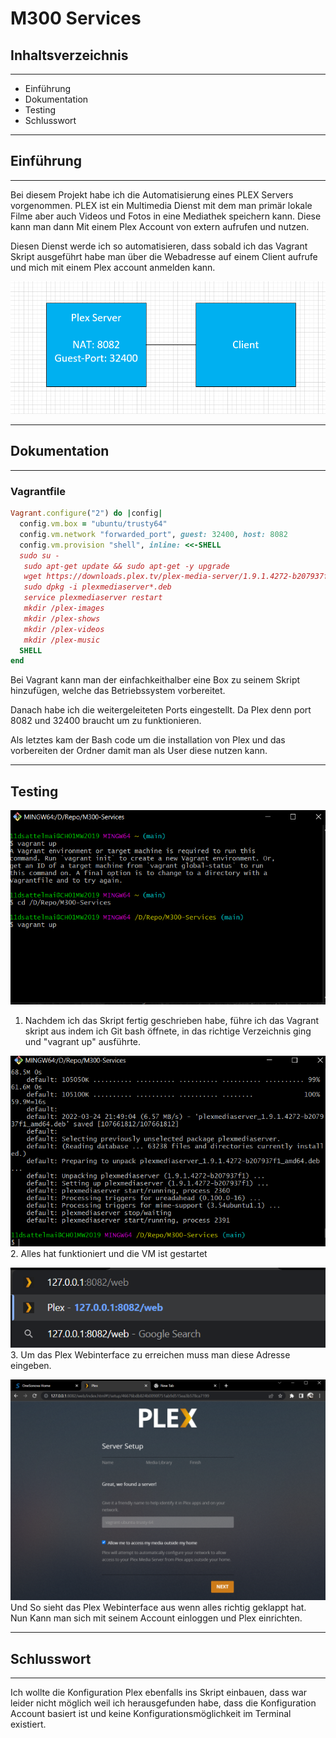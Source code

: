 # M300 Services

## Inhaltsverzeichnis 
---
* Einführung
* Dokumentation
* Testing
* Schlusswort
---
## Einführung
---
Bei diesem Projekt habe ich die Automatisierung eines PLEX Servers vorgenommen. PLEX ist ein Multimedia Dienst mit dem man primär lokale Filme aber auch Videos und Fotos in eine Mediathek speichern kann. Diese kann man dann Mit einem Plex Account von extern aufrufen und nutzen.

Diesen Dienst werde ich so automatisieren, dass sobald ich das Vagrant Skript ausgeführt habe man über die Webadresse auf einem Client aufrufe und mich mit einem Plex account anmelden kann.

![Darstellung VM](.\images\visio.png)

---
## Dokumentation
---
### Vagrantfile
```Ruby
Vagrant.configure("2") do |config|
  config.vm.box = "ubuntu/trusty64"
  config.vm.network "forwarded_port", guest: 32400, host: 8082
  config.vm.provision "shell", inline: <<-SHELL
  sudo su -
   sudo apt-get update && sudo apt-get -y upgrade
   wget https://downloads.plex.tv/plex-media-server/1.9.1.4272-b207937f1/plexmediaserver_1.9.1.4272-b207937f1_amd64.deb
   sudo dpkg -i plexmediaserver*.deb
   service plexmediaserver restart
   mkdir /plex-images
   mkdir /plex-shows
   mkdir /plex-videos
   mkdir /plex-music
  SHELL
end
```
Bei Vagrant kann man der einfachkeithalber eine Box zu seinem Skript hinzufügen, welche das Betriebssystem vorbereitet. 

Danach habe ich die weitergeleiteten Ports eingestellt. Da Plex denn port 8082 und 32400 braucht um zu funktionieren. 

Als letztes kam der Bash code um die installation von Plex und das vorbereiten der Ordner damit man als User diese nutzen kann.

---
## Testing

![VagrantStartup](images/VagrantStart.png)
1. Nachdem ich das Skript fertig geschrieben habe, führe ich das Vagrant skript aus indem ich Git bash öffnete, in das richtige Verzeichnis ging und "vagrant up" ausführte.

![VagrantStartupFinish](images/VagrantStartFinish.png)
2. Alles hat funktioniert und die VM ist gestartet

![WebURL](images/WebURL.png)
3. Um das Plex Webinterface zu erreichen muss man diese Adresse eingeben.

![Plex](images/Plex.png)
Und So sieht das Plex Webinterface aus wenn alles richtig geklappt hat. Nun Kann man sich mit seinem Account einloggen und Plex einrichten.

---
## Schlusswort
---

Ich wollte die Konfiguration Plex ebenfalls ins Skript einbauen, dass war leider nicht möglich weil ich herausgefunden habe, dass die Konfiguration Account basiert ist und keine Konfigurationsmöglichkeit im Terminal existiert.